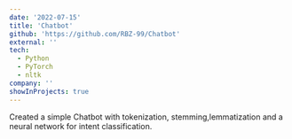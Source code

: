 ```yaml
---
date: '2022-07-15'
title: 'Chatbot'
github: 'https://github.com/RBZ-99/Chatbot'
external: ''
tech:
  - Python
  - PyTorch
  - nltk
company: ''
showInProjects: true
---
```


Created a simple Chatbot with tokenization, stemming,lemmatization and a neural network for intent classification.